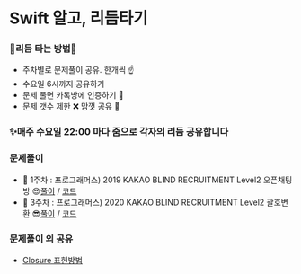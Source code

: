 # Swift 알고, 리듬타기
### 🌊리듬 타는 방법🌊

- 주차별로 문제풀이 공유. 한개씩 ☝️
- 수요일 6시까지 공유하기 
- 문제 풀면 카톡방에 인증하기 🐳
- 문제 갯수 제한 ❌  맘껏 공유 🤩

### ✨매주 수요일 22:00 마다 줌으로 각자의 리듬 공유합니다

### 문제풀이
- 📌 1주차 : 프로그래머스) 2019 KAKAO BLIND RECRUITMENT Level2 오픈채팅방 😎[풀이](https://github.com/29th-SOPT-iOS-SwiftAlgo-Rhythmtagi/KimHyungyu/blob/main/Solution/오픈채팅방.md) / [코드](https://github.com/29th-SOPT-iOS-SwiftAlgo-Rhythmtagi/KimHyungyu/blob/main/오픈채팅방.playground/Contents.swift)
- 📌 3주차 : 프로그래머스) 2020 KAKAO BLIND RECRUITMENT Level2 괄호변환 😎[풀이](https://github.com/29th-SOPT-iOS-SwiftAlgo-Rhythmtagi/KimHyungyu/blob/main/Solution/괄호변환.md) / [코드](https://github.com/29th-SOPT-iOS-SwiftAlgo-Rhythmtagi/KimHyungyu/blob/main/괄호변환.playground/Contents.swift)

### 문제풀이 외 공유
- [Closure 표현방법](https://github.com/29th-SOPT-iOS-SwiftAlgo-Rhythmtagi/KimHyungyu/blob/main/StudyMaterial/Closure%20표현방법.md)
